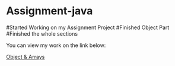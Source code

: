# Assignment-java
#Started Working on my Assignment Project
#Finished Object Part
#Finished the whole sections

You can view my work on the link below:


   <a href="https://object-arrays-js.netlify.app/"  target="_blank">Object & Arrays</a>
